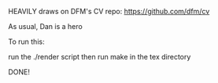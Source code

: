 HEAVILY draws on DFM's CV repo:
https://github.com/dfm/cv

As usual, Dan is a hero


To run this:

run the ./render script
then run make in the tex directory

DONE!
